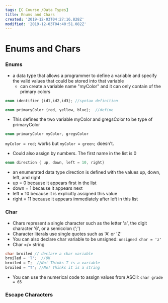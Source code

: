 ```yaml
---
tags: [C Course /Data Types]
title: Enums and Chars
created: '2019-12-03T04:27:16.828Z'
modified: '2019-12-03T04:40:51.082Z'
---
```


# Enums and Chars

### Enums

* a data type that allows a programmer to define a variable and specify the valid values that could be stored into that variable
  * can create a variable name "myColor" and it can only contain of the primary colors

```c
enum identifier {id1,id2,id3}; //syntax definition

enum primaryColor {red, yellow, blue};  //define

```
* This defines the two variable myColor and gregsColor to be type of primaryColor
```C
enum primaryColor myColor, gregsColor
```
`myColor = red;` works but `myColor = green;` doesn't.

* Could also assign by numbers. The first name in the list is 0

```c
enum direction { up, down, left = 10, right}
```
* an enumerated data type direction is defined with the values up, down, left, and right
* up = 0 because it appears first in the list
* down = 1 because it appears next
* left = 10 because it is explicitly assigned this value
* right = 11 because it appears immediately after left in this list

### Char
* Chars represent a single character such as the letter 'a', the digit character '6', or a semicolon (';')
* Character literals use single quotes such as 'A' or 'Z'
* You can also declare char variable to be unsigned: `unsigned char = 'z'`
* Char =/= string
```C
char broiled // declare a char variable
broiled = 'T';  //OK
broiled = T;  //No! Thinks T is a variable
broiled = "T"; //No! Thinks it is a string
```

* You can use the numerical code to assign values from ASCII: `char grade = 65`

### Escape Characters


